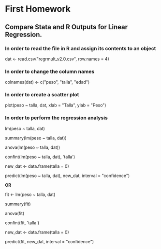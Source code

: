 # First Homework

## Compare Stata and R Outputs for Linear Regression.

### In order to read the file in R and assign its contents to an object

dat <- read.csv("regrmult_v2.0.csv", row.names = 4)

### In order to change the column names

colnames(dat) <- c("peso", "talla", "edad")

### In order to create a scatter plot

plot(peso ~ talla, dat, xlab = "Talla", ylab = "Peso")

### In order to perform the regression analysis

lm(peso ~ talla, dat)

summary(lm(peso ~ talla, dat))

anova(lm(peso ~ talla, dat))

confint(lm(peso ~ talla, dat), 'talla')

new_dat <- data.frame(talla = 0)

predict(lm(peso ~ talla, dat), new_dat, interval = "confidence")

**OR**

fit <- lm(peso ~ talla, dat)

summary(fit)

anova(fit)

confint(fit, 'talla')

new_dat <- data.frame(talla = 0)

predict(fit, new_dat, interval = "confidence")
